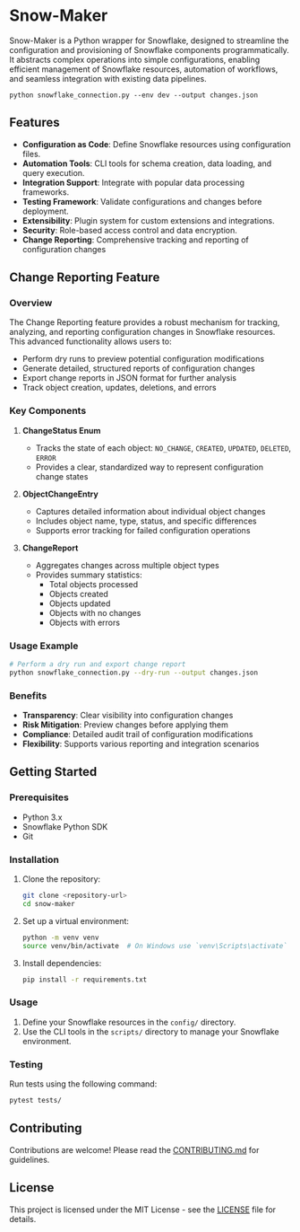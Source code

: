 # Snow-Maker

Snow-Maker is a Python wrapper for Snowflake, designed to streamline the configuration and provisioning of Snowflake components programmatically. It abstracts complex operations into simple configurations, enabling efficient management of Snowflake resources, automation of workflows, and seamless integration with existing data pipelines.

```
python snowflake_connection.py --env dev --output changes.json
```

## Features

- **Configuration as Code**: Define Snowflake resources using configuration files.
- **Automation Tools**: CLI tools for schema creation, data loading, and query execution.
- **Integration Support**: Integrate with popular data processing frameworks.
- **Testing Framework**: Validate configurations and changes before deployment.
- **Extensibility**: Plugin system for custom extensions and integrations.
- **Security**: Role-based access control and data encryption.
- **Change Reporting**: Comprehensive tracking and reporting of configuration changes

## Change Reporting Feature

### Overview

The Change Reporting feature provides a robust mechanism for tracking, analyzing, and reporting configuration changes in Snowflake resources. This advanced functionality allows users to:

- Perform dry runs to preview potential configuration modifications
- Generate detailed, structured reports of configuration changes
- Export change reports in JSON format for further analysis
- Track object creation, updates, deletions, and errors

### Key Components

1. **ChangeStatus Enum**
   - Tracks the state of each object: `NO_CHANGE`, `CREATED`, `UPDATED`, `DELETED`, `ERROR`
   - Provides a clear, standardized way to represent configuration change states

2. **ObjectChangeEntry**
   - Captures detailed information about individual object changes
   - Includes object name, type, status, and specific differences
   - Supports error tracking for failed configuration operations

3. **ChangeReport**
   - Aggregates changes across multiple object types
   - Provides summary statistics:
     * Total objects processed
     * Objects created
     * Objects updated
     * Objects with no changes
     * Objects with errors

### Usage Example

```bash
# Perform a dry run and export change report
python snowflake_connection.py --dry-run --output changes.json
```

### Benefits

- **Transparency**: Clear visibility into configuration changes
- **Risk Mitigation**: Preview changes before applying them
- **Compliance**: Detailed audit trail of configuration modifications
- **Flexibility**: Supports various reporting and integration scenarios

## Getting Started

### Prerequisites

- Python 3.x
- Snowflake Python SDK
- Git

### Installation

1. Clone the repository:
   ```bash
   git clone <repository-url>
   cd snow-maker
   ```

2. Set up a virtual environment:
   ```bash
   python -m venv venv
   source venv/bin/activate  # On Windows use `venv\Scripts\activate`
   ```

3. Install dependencies:
   ```bash
   pip install -r requirements.txt
   ```

### Usage

1. Define your Snowflake resources in the `config/` directory.
2. Use the CLI tools in the `scripts/` directory to manage your Snowflake environment.

### Testing

Run tests using the following command:
```bash
pytest tests/
```

## Contributing

Contributions are welcome! Please read the [CONTRIBUTING.md](CONTRIBUTING.md) for guidelines.

## License

This project is licensed under the MIT License - see the [LICENSE](LICENSE) file for details.
